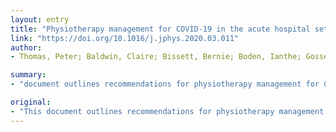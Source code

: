 ```yaml
---
layout: entry
title: "Physiotherapy management for COVID-19 in the acute hospital setting: clinical practice recommendations"
link: "https://doi.org/10.1016/j.jphys.2020.03.011"
author:
- Thomas, Peter; Baldwin, Claire; Bissett, Bernie; Boden, Ianthe; Gosselink, Rik; Granger, Catherine L.; Hodgson, Carol; Jones, Alice Y. M.; Kho, Michelle E.; Moses, Rachael; Ntoumenopoulos, George; Parry, Selina M.; Patman, Shane; van der Lee, Lisa

summary:
- "document outlines recommendations for physiotherapy management for COVID-19 in the acute hospital setting. It includes a screening tool and recommendations for the selection of treatments and personal protective equipment. The document is intended for use by physiotherapists and other relevant stakeholders in acute care setting caring for adult patients with suspected and/or confirmed COVId-19. This document includes recommendations for workforce planning and preparation. Physiotherapy workforce planning, screening tool for determining requirement."

original:
- "This document outlines recommendations for physiotherapy management for COVID-19 in the acute hospital setting. It includes: recommendations for physiotherapy workforce planning and preparation; a screening tool for determining requirement for physiotherapy; and recommendations for the selection of physiotherapy treatments and personal protective equipment. It is intended for use by physiotherapists and other relevant stakeholders in the acute care setting caring for adult patients with suspected and/or confirmed COVID-19."
---
```


